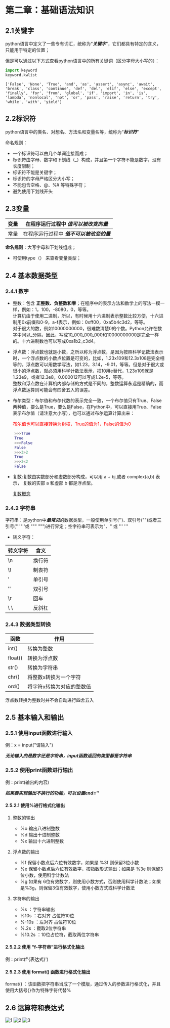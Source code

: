 # 第二章：基础语法知识

## 2.1关键字

python语言中定义了一些专有词汇，统称为“***关键字***”，它们都具有特定的含义，只能用于特定的位置；

但是可以通过以下方式查看python语言中的所有关键词（区分字母大小写的）：  

```python
import keyword
keyword.kwlist
```

``
['False', 'None', 'True', 'and', 'as', 'assert', 'async', 'await', 'break', 'class', 'continue', 'def', 'del', 'elif', 'else', 'except', 'finally', 'for', 'from', 'global', 'if', 'import', 'in', 'is', 'lambda', 'nonlocal', 'not', 'or', 'pass', 'raise', 'return', 'try', 'while', 'with', 'yield']
``

## 2.2标识符

python语言中的类名、对想名、方法名和变量名等，统称为“***标识符***”  

命名规则：  
- 一个标识符可以由几个单词连接而成；
- 标识符由字母、数字和下划线（_）构成，并且第一个字符不能是数字，没有长度限制；
- 标识符不能是关键字；
- 标识符的字母严格区分大小写；
- 不能包含空格、@、%¥ 等特殊字符；
- 避免使用下划线开头

## 2.3变量

| 变量         | 在程序运行过程中 ***值可以被改变的量***   |
| ----------- | ----------- |
| 常量         | 在程序运行过程中 ***值不可以被改变的量*** |

**命名规则**：大写字母和下划线组成；

- 可使用type（） 来查看变量类型；

## 2.4 基本数据类型

### 2.4.1 数字

- 整数：包含 **正整数、负整数和零**；在程序中的表示方法和数学上的写法一模一样，例如：1，100，-8080，0，等等。  
计算机由于使用二进制，所以，有时候用十六进制表示整数比较方便，十六进制用0x前缀和0-9，a-f表示，例如：0xff00，0xa5b4c3d2，等等。  
对于很大的数，例如10000000000，很难数清楚0的个数。Python允许在数字中间以_分隔，因此，写成10_000_000_000和10000000000是完全一样的。十六进制数也可以写成0xa1b2_c3d4。

- 浮点数：浮点数也就是小数，之所以称为浮点数，是因为按照科学记数法表示时，一个浮点数的小数点位置是可变的，比如，1.23x109和12.3x108是完全相等的。浮点数可以用数学写法，如1.23，3.14，-9.01，等等。但是对于很大或很小的浮点数，就必须用科学计数法表示，把10用e替代，1.23x109就是1.23e9，或者12.3e8，0.000012可以写成1.2e-5，等等。  
整数和浮点数在计算机内部存储的方式是不同的，整数运算永远是精确的，而浮点数运算则可能会有四舍五入的误差。

- 布尔类型：布尔值和布尔代数的表示完全一致，一个布尔值只有True、False两种值，要么是True，要么是False，在Python中，可以直接用True、False表示布尔值（请注意大小写），也可以通过布尔运算计算出来：  
  
  <font color="red">布尔值也可以直接转换为树枝，True的值为1，False的值为0</font> 

```python
    >>>True
    True
    >>>False
    False
    >>>3>2
    True
    >>>3<2
    False
```

- 复数:复数由实数部分和虚数部分构成，可以用 a + bj,或者 complex(a,b) 表示， 复数的实部 a 和虚部 b 都是浮点型。

    [复数概念](https://baike.baidu.com/item/%E5%A4%8D%E6%95%B0/254365?fr=aladdin)

### 2.4.2 字符串

字符串：是python中***最常见***的数据类型，一般使用单引号('')、双引号("")或者三引号(''' '''或 """ """)进行界定；空字符串可表示为"、" 或 ''' ''' 

- 转义字符：  

|  转义字符   |  含义  |
|  ----      | ----  |
| \n  | 换行符 |
| \t  | 制表符 |
| \'  | 单引号 |
| \''  | 双引号 |
| \r  |  回车  |
| \ \   | 反斜杠 |

### 2.4.3 数据类型转换

|  函数   |  作用  |
|  ----      | ----  |
| int()  | 转换为整数 |  
| float()  | 转换为浮点数 |  
| str()  | 转换为字符串 |  
| chr()  | 将整数x转换为一个字符 |  
| ord()  | 将字符x转换为对应的整数值 |  

浮点数转换为整数时并不会自动进行四舍五入

## 2.5 基本输入和输出

### 2.5.1 使用input函数进行输入

例：x = input("请输入")  

***无论输入的是数字还是字符串，input函数返回的类型都是字符串***

### 2.5.2 使用print函数进行输出  

例：print(输出的内容)

***如果要实现输出不换行的功能，可以设置end=''***

#### 2.5.2.1 使用%进行格式化输出  

 1. 整数的输出  
    - %o 输出八进制整数
    - %d 输出十进制整数
    - %x 输出十六进制整数

2. 浮点数的输出
    - %f 保留小数点后六位有效数字，如果是 %3f 则保留3位小数
    - %e 保留小数点后六位有效数字，按指数形式输出；如果是 %3e 则保留3位小数，使用科学计数法
    - %g 如果有 6位有效数字，则使用小数方式，否则使用科学计数法；如果是%3g，则保留3位有效数字，使用小数方式或科学计数法

3. 字符串的输出  
    - %s ：字符串输出
    - %10s ：右对齐 占位符10位
    - %-10s ：左对齐 占位符10位
    - %.2s ：截取2位字符串
    - %10.2s ：10位占位符，截取两位字符串

#### 2.5.2.2 使用 “f-字符串”进行格式化输出

例：print(f'{表达式}')

#### 2.5.2.3 使用 format() 函数进行格式化输出

format() ：该函数把字符串当成了一个模版，通过传入的参数进行格式化，并且使用大括号{}作为特殊字符代替%

## 2.6 运算符和表达式
![1](//image///image/1.jpeg)
![2](//image///image/2.jpeg)
![3](//image///image/3.jpeg)